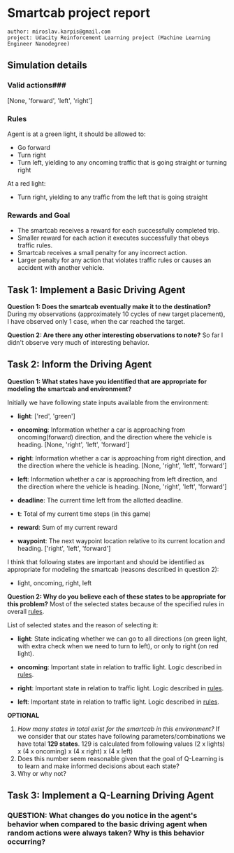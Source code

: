 # Smartcab project report

```
author: miroslav.karpis@gmail.com
project: Udacity Reinforcement Learning project (Machine Learning Engineer Nanodegree)
```

## Simulation details
### Valid actions###
[None, 'forward', 'left', 'right']

### Rules
Agent is at a green light, it should be allowed to:
* Go forward
* Turn right
* Turn left, yielding to any oncoming traffic that is going straight or turning right

At a red light:
* Turn right, yielding to any traffic from the left that is going straight

### Rewards and Goal
* The smartcab receives a reward for each successfully completed trip.
* Smaller reward for each action it executes successfully that obeys traffic rules. 
* Smartcab receives a small penalty for any incorrect action.
* Larger penalty for any action that violates traffic rules or causes an accident with another vehicle.


## Task 1: Implement a Basic Driving Agent

**Question 1: Does the smartcab eventually make it to the destination?**
During my observations (approximately 10 cycles of new target placement), I have observed only 1 case, when the car reached the target.

**Question 2: Are there any other interesting observations to note?**
So far I didn't observe very much of interesting behavior.


## Task 2: Inform the Driving Agent

**Question 1: What states have you identified that are appropriate for modeling the smartcab and environment?**

 Initially we have following state inputs available from the environment:
 * **light**: ['red', 'green']
 
 * **oncoming**: Information whether a car is approaching from oncoming(forward) direction, and the direction where the vehicle is heading. [None, 'right', 'left', 'forward']
 
 * **right**: Information whether a car is approaching from right direction, and the direction where the vehicle is heading. [None, 'right', 'left', 'forward']
 
 * **left**: Information whether a car is approaching from left direction, and the direction where the vehicle is heading. [None, 'right', 'left', 'forward']
 
 * **deadline**: The current time left from the allotted deadline.
 
 * **t**: Total of my current time steps (in this game)
 
 * **reward**: Sum of my current reward
 
 * **waypoint**: The next waypoint location relative to its current location and heading.  ['right', 'left', 'forward']
 
 I think that following states are important and should be identified as appropriate for modeling the smartcab (reasons described in question 2):
  * light, oncoming, right, left

**Question 2: Why do you believe each of these states to be appropriate for this problem?**
 Most of the selected states because of the specified rules in overall [rules](#rules). 
 
 List of selected states and the reason of selecting it:
 
 * **light**: State indicating whether we can go to all directions (on green light, with extra check when we need to turn to left), or only to right (on red light).
 
 * **oncoming**: Important state in relation to traffic light. Logic described in [rules](#rules).
 
 * **right**: Important state in relation to traffic light. Logic described in [rules](#rules).
 
 * **left**: Important state in relation to traffic light. Logic described in [rules](#rules).
 
 
**OPTIONAL**
1. *How many states in total exist for the smartcab in this environment?* If we consider that our states have following parameters/combinations we have total **129 states**. 129 is calculated from following values (2 x lights) x (4 x oncoming) x (4 x right) x (4 x left)
2. Does this number seem reasonable given that the goal of Q-Learning is to learn and make informed decisions about each state? 
3. Why or why not?


## Task 3: Implement a Q-Learning Driving Agent

### QUESTION: What changes do you notice in the agent's behavior when compared to the basic driving agent when random actions were always taken? Why is this behavior occurring?


